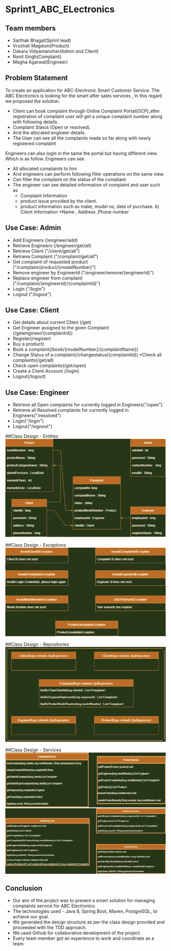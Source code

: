 # Sprint1_ABC_ELectronics

## Team members
* Sarthak Bhagat(Sprint lead)
* Vrushali Magdum(Product)
* Dakara Vidyamanohar(Admin and Client)
* Ronit Singh(Complaint)
* Megha Agarwal(Engineer)

## Problem Statement

To create an application for ABC-Electronic Smart Customer Service. The ABC Electronics is looking for the smart after sales services , In this
regard we proposed the solution.

* Client can book complaint through Online Complaint Portal(OCP),after registration of complaint user will get a unique complaint number along with following details.
* Complaint Status (Open or resolved).
* And the allocated engineer details.
* The User can see all the complaints made so far along with newly registered complaint

Engineers can also login in the same the portal but having different view.
Which is as follow.
Engineers can see.
* All allocated complaints to him
* And engineers can perform following filter operations on the same view.
* Can filter the complaint on the status of the compliant.
* The engineer can see detailed information of complaint and user such as
  * Complaint Information
  * product issue provided by the client.
  * product information such as make, model no, date of purchase.
b) Client Information
   *Name , Address ,Phone number
   
## Use Case: Admin
* Add Engineers (/engineer/add)
* Retrieve Engineers (/engineer/get/all)
* Retrieve Client ("/client/get/all")
* Retrieve Complaint ("/complaint/get/all")
* Get complaint of requested product ("/complaint/product/{modelNumber}")
* Remove engineer by EngineerId ("/engineer/remove/{engineerId}")
* Replace engineer from complaint ("/complaint/{engineerId}/{complaintId}")
* Login ("/login")
* Logout ("/logout")

## Use Case: Client
* Get details about current Client (/get)
* Get Engineer assigned to the given Complaint (/getengineer/{complaintid})
* Register(/register)
* Buy a product(
* Book a complaint(/book/{modelNumber}/{complaintName})
* Change Status of a complaint(/changestatus/{complaintId})
*Check all complaints(/get/all)
* Check open complaints(/get/open)
* Create a Client Account (/login)
* Logout(/logout)

## Use Case: Engineer
* Retrieve all Open complaints for currently logged in Engineers("/open")
* Retrieve all Resolved complaints for currently logged in Engineers("/resolved")
* Login("/login")
* Logout("/signout")

##Class Design - Entities
![Entities UML](https://raw.githubusercontent.com/Sarthak-Bhagat/Sprint1_ABC_ELectronics/main/.screenshots/Entities.png)

##Class Design - Exceptions
![Exceptions UML](https://raw.githubusercontent.com/Sarthak-Bhagat/Sprint1_ABC_ELectronics/main/.screenshots/Exceptions.png)

##Class Design - Repositories
![Repositories UML](https://raw.githubusercontent.com/Sarthak-Bhagat/Sprint1_ABC_ELectronics/main/.screenshots/Repos.png)

##Class Design - Services
![Services UML](https://raw.githubusercontent.com/Sarthak-Bhagat/Sprint1_ABC_ELectronics/main/.screenshots/Services.png)
![services UML](https://raw.githubusercontent.com/Sarthak-Bhagat/Sprint1_ABC_ELectronics/main/.screenshots/Services2.png)

## Conclusion
* Our aim of the project was to present a smart solution for managing complaints service for ABC Electronics.
* The technologies used - Java 8, Spring Boot, Maven, PostgreSQL, to achieve our goal.
* We generated the design structure as per the class design provided and proceeded with the TDD approach. 
* We used Github for collaborative development of the project.
* Every team member got an experience to work and coordinate as a team. 

 




